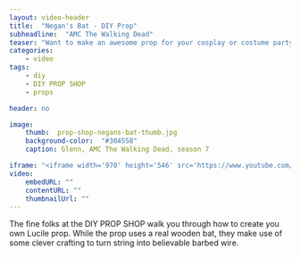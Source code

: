 ```yaml
---
layout: video-header
title:  "Negan's Bat - DIY Prop"
subheadline:  "AMC The Walking Dead"
teaser: "Want to make an awesome prop for your cosplay or costume party?"
categories:
    - video
tags:
    - diy
    - DIY PROP SHOP
    - props

header: no

image:
    thumb:  prop-shop-negans-bat-thumb.jpg
    background-color:  "#304558"
    caption: Glenn, AMC The Walking Dead, season 7

iframe: "<iframe width='970' height='546' src='https://www.youtube.com/embed/rOUofPB50nM' frameborder='0' allowfullscreen></iframe>"
video:
    embedURL: ""
    contentURL: ""
    thumbnailUrl: ""    
---
```


The fine folks at the DIY PROP SHOP walk you through how to create you own Lucile prop. While the prop uses a real wooden bat, they make use of some clever crafting to turn string into believable barbed wire.